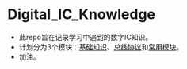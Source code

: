 # Digital_IC_Knowledge

- 此repo旨在记录学习中遇到的数字IC知识。
- 计划分为3个模块：[基础知识](基础知识.md)、[总线协议](总线协议.md)和[常用模块](常用模块.md)。
- 加油。
